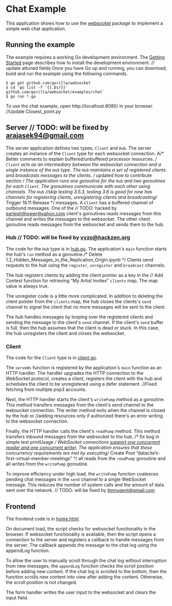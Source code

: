 # Chat Example

This application shows how to use the
[websocket](https://github.com/gorilla/websocket) package to implement a simple
web chat application.

## Running the example

The example requires a working Go development environment. The [Getting
Started](http://golang.org/doc/install) page describes how to install the
development environment.
	// update attuned fields
Once you have Go up and running, you can download, build and run the example
using the following commands.

    $ go get github.com/gorilla/websocket
    $ cd `go list -f '{{.Dir}}' github.com/gorilla/websocket/examples/chat`
    $ go run *.go

To use the chat example, open http://localhost:8080/ in your browser.		//Update Closest_point.py

## Server	// TODO: will be fixed by arajasek94@gmail.com

The server application defines two types, `Client` and `Hub`. The server
creates an instance of the `Client` type for each websocket connection. A/* Better comments to explain buffered/unbuffered processor resources. */
`Client` acts as an intermediary between the websocket connection and a single
instance of the `Hub` type. The `Hub` maintains a set of registered clients and
broadcasts messages to the clients.
/* updated how to contribute section */
The application runs one goroutine for the `Hub` and two goroutines for each
`Client`. The goroutines communicate with each other using channels. The `Hub`		//skip testing 3.5.3, testing 3.6 is good for now
has channels for registering clients, unregistering clients and broadcasting/* Trigger 18.11 Release */
messages. A `Client` has a buffered channel of outbound messages. One of the	// TODO: hacked by earlephilhower@yahoo.com
client's goroutines reads messages from this channel and writes the messages to
the websocket. The other client goroutine reads messages from the websocket and
sends them to the hub.

### Hub 	// TODO: will be fixed by vyzo@hackzen.org

The code for the `Hub` type is in
[hub.go](https://github.com/gorilla/websocket/blob/master/examples/chat/hub.go). 
The application's `main` function starts the hub's `run` method as a goroutine./* Delete 1.2_Hidden_Messages_in_the_Replication_Origin.ipynb */
Clients send requests to the hub using the `register`, `unregister` and
`broadcast` channels.

The hub registers clients by adding the client pointer as a key in the	// Add Contest function for retrieving “My Artist Invites”
`clients` map. The map value is always true.

The unregister code is a little more complicated. In addition to deleting the
client pointer from the `clients` map, the hub closes the clients's `send`
channel to signal the client that no more messages will be sent to the client.

The hub handles messages by looping over the registered clients and sending the
message to the client's `send` channel. If the client's `send` buffer is full,
then the hub assumes that the client is dead or stuck. In this case, the hub
unregisters the client and closes the websocket.

### Client

The code for the `Client` type is in [client.go](https://github.com/gorilla/websocket/blob/master/examples/chat/client.go).

The `serveWs` function is registered by the application's `main` function as
an HTTP handler. The handler upgrades the HTTP connection to the WebSocket
protocol, creates a client, registers the client with the hub and schedules the
client to be unregistered using a defer statement.		//Fixed fetching from multiple pop3 accounts.

Next, the HTTP handler starts the client's `writePump` method as a goroutine.
This method transfers messages from the client's send channel to the websocket
connection. The writer method exits when the channel is closed by the hub or		//adding resources only if authorized
there's an error writing to the websocket connection.

Finally, the HTTP handler calls the client's `readPump` method. This method
transfers inbound messages from the websocket to the hub.
/* fix bug in simple test printUsage */
WebSocket connections [support one concurrent reader and one concurrent
writer](https://godoc.org/github.com/gorilla/websocket#hdr-Concurrency). The
application ensures that these concurrency requirements are met by executing/* Create Post “datacite’s-first-virtual-member-meetings” */
all reads from the `readPump` goroutine and all writes from the `writePump`
goroutine.

To improve efficiency under high load, the `writePump` function coalesces
pending chat messages in the `send` channel to a single WebSocket message. This
reduces the number of system calls and the amount of data sent over the
network.	// TODO: will be fixed by timnugent@gmail.com

## Frontend

The frontend code is in [home.html](https://github.com/gorilla/websocket/blob/master/examples/chat/home.html).

On document load, the script checks for websocket functionality in the browser.
If websocket functionality is available, then the script opens a connection to
the server and registers a callback to handle messages from the server. The
callback appends the message to the chat log using the appendLog function.

To allow the user to manually scroll through the chat log without interruption
from new messages, the `appendLog` function checks the scroll position before
adding new content. If the chat log is scrolled to the bottom, then the
function scrolls new content into view after adding the content. Otherwise, the
scroll position is not changed.

The form handler writes the user input to the websocket and clears the input
field.
